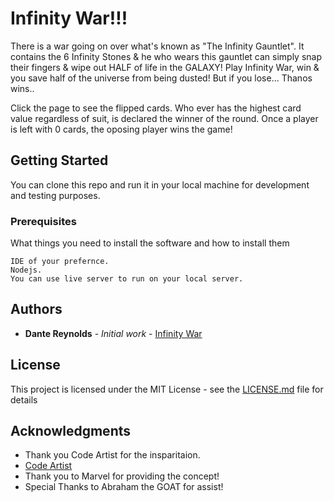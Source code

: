 # ​Infinity War!!!
There is a war going on over what's known as "The Infinity Gauntlet". It contains the 6 Infinity Stones & he who wears this gauntlet can simply snap their fingers & wipe out HALF of life in the GALAXY! Play Infinity War, win & you save half of the universe from being dusted! But if you lose... Thanos wins.. 

Click the page to see the flipped cards. Who ever has the highest card value regardless of suit, is declared the winner of the round. Once a player is left with 0 cards, the oposing player wins the game!

## Getting Started
You can clone this repo and run it in your local machine for development and testing purposes.
### Prerequisites
What things you need to install the software and how to install them
```
IDE of your prefernce.
Nodejs.
You can use live server to run on your local server.
```
## Authors
* **Dante Reynolds** - *Initial work* - [Infinity War](https://github.com/DReynolds624/Infinity-War)
## License
This project is licensed under the MIT License - see the [LICENSE.md](LICENSE.md) file for details
## Acknowledgments
* Thank you Code Artist for the insparitaion. 
* [Code Artist](https://codingartistweb.com/)
* Thank you to Marvel for providing the concept!
* Special Thanks to Abraham the GOAT for assist!